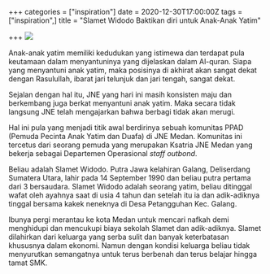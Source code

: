+++
categories = ["inspiration"]
date = 2020-12-30T17:00:00Z
tags = ["inspiration",]
title = "Slamet Widodo Baktikan diri untuk Anak-Anak Yatim"

+++
![](/uploads/slamet-widodo-ok-1.jpeg)

Anak-anak yatim memiliki kedudukan yang istimewa dan terdapat pula keutamaan dalam menyantuninya yang dijelaskan dalam Al-quran. Siapa yang menyantuni anak yatim, maka posisinya di akhirat akan sangat dekat dengan Rasulullah, ibarat jari telunjuk dan jari tengah, sangat dekat.

Sejalan dengan hal itu, JNE yang hari ini masih konsisten maju dan berkembang juga berkat menyantuni anak yatim. Maka secara tidak langsung JNE telah mengajarkan bahwa berbagi tidak akan merugi.

Hal ini pula yang menjadi titik awal berdirinya sebuah komunitas PPAD (Pemuda Pecinta Anak Yatim dan Duafa) di JNE Medan. Komunitas ini tercetus dari seorang pemuda yang merupakan Ksatria JNE Medan yang bekerja sebagai Departemen Operasional _staff outbond_.

Beliau adalah Slamet Widodo. Putra Jawa kelahiran Galang, Deliserdang Sumatera Utara, lahir pada 14 September 1990 dan beliau putra pertama dari 3 bersaudara. Slamet Widodo adalah seorang yatim, beliau ditinggal wafat oleh ayahnya saat di usia 4 tahun dan setelah itu ia dan adik-adiknya tinggal bersama kakek neneknya di Desa Petangguhan Kec. Galang.

Ibunya pergi merantau ke kota Medan untuk mencari nafkah demi menghidupi dan mencukupi biaya sekolah Slamet dan adik-adiknya. Slamet dilahirkan dari keluarga yang serba sulit dan banyak keterbatasan khususnya dalam ekonomi. Namun dengan kondisi keluarga beliau tidak menyurutkan semangatnya untuk terus berbenah dan terus belajar hingga tamat SMK.